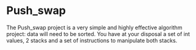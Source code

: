 # Push_swap
The Push_swap project is a very simple and highly effective algorithm project: data will need to be sorted. You have at your disposal a set of int values, 2 stacks and a set of instructions to manipulate both stacks.
